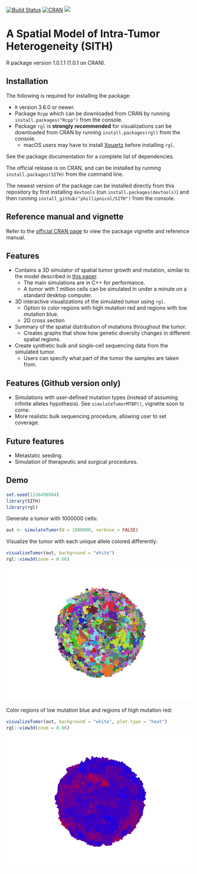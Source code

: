 [![Build Status](https://travis-ci.org/phillipnicol/SITH.svg?branch=master)](https://travis-ci.org/phillipnicol/SITH)
[![CRAN](http://www.r-pkg.org/badges/version/SITH)](https://cran.r-project.org/package=SITH)
[![](https://cranlogs.r-pkg.org/badges/grand-total/SITH)](https://CRAN.R-project.org/package=SITH)

A Spatial Model of Intra-Tumor Heterogeneity (SITH)
================
R package version 1.0.1.1 (1.0.1 on CRAN). 

## Installation

The following is required for installing the package:

  - `R` version 3.6.0 or newer.
  - Package `Rcpp` which can be downloaded from CRAN by running
    `install.packages("Rcpp")` from the console.
  - Package `rgl` is **strongly recommended** for visualizations can be
    downloaded from CRAN by running `install.packages(rgl)` from the
    console.
      - macOS users may have to install
        [Xquartz](https://www.xquartz.org) before installing `rgl`.

See the package documentation for a complete list of dependencies.

The official release is on CRAN, and can be installed by running `install.packages(SITH)` from the command line. 

The newest version of the package can be installed directly from this
repository by first installing `devtools` (run
`install.packages(devtools)`) and then running
`install_github("phillipnicol/SITH")` from the console.

## Reference manual and vignette 
Refer to the [official CRAN page](https://CRAN.R-project.org/package=SITH) to view the package vignette and reference manual.  

## Features

  - Contains a 3D simulator of spatial tumor growth and mutation,
    similar to the model described in [this
    paper](https://www.nature.com/articles/nature14971).
      - The main simulations are in C++ for performance. 
      - A tumor with 1 million cells can be simulated in under a minute
        on a standard desktop computer.
  - 3D interactive visualizations of the simulated tumor using `rgl`.
      - Option to color regions with high mutation red and regions with
        low mutation blue.
      - 2D cross section
  - Summary of the spatial distribution of mutations throughout the
    tumor.
      - Creates graphs that show how genetic diversity changes in
        different spatial regions.
  - Create synthetic bulk and single-cell sequencing data from the
    simulated tumor.
      - Users can specify what part of the tumor the samples are taken
        from.
        
## Features (Github version only)

  - Simulations with user-defined mutation types (instead of assuming infinite alleles hypothesis). See `simulateTumorMTBP()`, vignette soon to come.
  - More realistic bulk sequencing procedure, allowing user to set coverage. 

## Future features  

  - Metastatic seeding.
  - Simulation of therapeutic and surgical procedures.

## Demo

``` r
set.seed(1126490984)
library(SITH)
library(rgl)
```

Generate a tumor with 1000000 cells:

``` r
out <- simulateTumor(N = 1000000, verbose = FALSE)
```

Visualize the tumor with each unique allele colored differently:

``` r
visualizeTumor(out, background = "white")
rgl::view3d(zoom = 0.66)
```

![](README_files/figure-gfm/unnamed-chunk-4-1.png)<!-- -->

Color regions of low mutation blue and regions of high mutation red:

``` r
visualizeTumor(out, background = "white", plot.type = "heat")
rgl::view3d(zoom = 0.66)
```

![](README_files/figure-gfm/unnamed-chunk-5-1.png)<!-- -->


